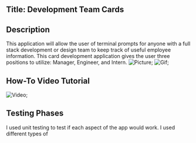 ## Title: Development Team Cards

## Description
This application will allow the user of terminal prompts for anyone with a full stack development or design team to keep track of useful employee information. This card development application gives the user three positions to utilize: Manager, Engineer, and Intern.
![Picture]();
![Gif]();

## How-To Video Tutorial
![Video]();

## Testing Phases
I used unit testing to test if each aspect of the app would work. I used different types of 